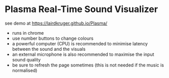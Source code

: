 # Plasma Real-Time Sound Visualizer
 see demo at https://lairdkruger.github.io/Plasma/ 
 
- runs in chrome
- use number buttons to change colours
- a powerful computer (CPU) is recommended to minimise latency between the sound and the visuals
- an external microphone is also recommended to maximise the input sound quality
- be sure to refresh the page sometimes (this is not needed if the music is normalised)

